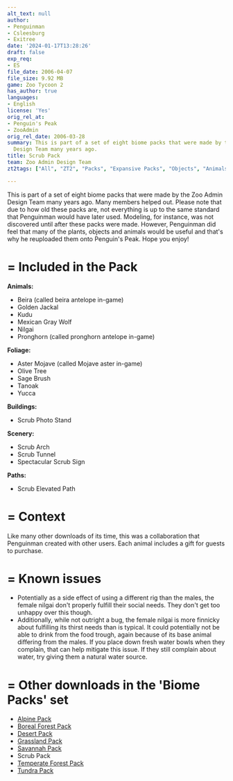 ```yaml
---
alt_text: null
author:
- Penguinman
- Csleesburg
- Exitree
date: '2024-01-17T13:28:26'
draft: false
exp_req:
- ES
file_date: 2006-04-07
file_size: 9.92 MB
game: Zoo Tycoon 2
has_author: true
languages:
- English
license: 'Yes'
orig_rel_at:
- Penguin's Peak
- ZooAdmin
orig_rel_date: 2006-03-28
summary: This is part of a set of eight biome packs that were made by the Zoo Admin
  Design Team many years ago.
title: Scrub Pack
team: Zoo Admin Design Team
zt2tags: ["All", "ZT2", "Packs", "Expansive Packs", "Objects", "Animals", "Foliage", "Canids", "North American", "African", "Asian", "European", "Ungulates", "Tour Objects", "Buildings", "Arches", "Elevated Paths", "Mammals"]

---
```

This is part of a set of eight biome packs that were made by the Zoo Admin Design Team many years ago. Many members helped out. Please note that due to how old these packs are, not everything is up to the same standard that Penguinman would have later used. Modeling, for instance, was not discovered until after these packs were made. However, Penguinman did feel that many of the plants, objects and animals would be useful and that's why he reuploaded them onto Penguin's Peak. Hope you enjoy!

=
Included in the Pack
=

**Animals:**
- Beira (called beira antelope in-game)
- Golden Jackal
- Kudu
- Mexican Gray Wolf
- Nilgai
- Pronghorn (called pronghorn antelope in-game)

**Foliage:**
- Aster Mojave (called Mojave aster in-game)
- Olive Tree
- Sage Brush
- Tanoak
- Yucca

**Buildings:**
- Scrub Photo Stand

**Scenery:**
- Scrub Arch
- Scrub Tunnel
- Spectacular Scrub Sign

**Paths:**
- Scrub Elevated Path

=
Context
=

Like many other downloads of its time, this was a collaboration that Penguinman created with other users. Each animal includes a gift for guests to purchase.

=
Known issues
=

- Potentially as a side effect of using a different rig than the males, the female nilgai don't properly fulfill their social needs. They don't get too unhappy over this though.
- Additionally, while not outright a bug, the female nilgai is more finnicky about fulfilling its thirst needs than is typical. It could potentially not be able to drink from the food trough, again because of its base animal differing from the males. If you place down fresh water bowls when they complain, that can help mitigate this issue. If they still complain about water, try giving them a natural water source.

=
Other downloads in the 'Biome Packs' set
=

- [Alpine Pack](<https://www.zooberry.org/mods/zt2/expansive-packs/alpine-pack/>)
- [Boreal Forest Pack](<https://www.zooberry.org/mods/zt2/expansive-packs/boreal-forest-pack/>)
- [Desert Pack](<https://www.zooberry.org/mods/zt2/expansive-packs/desert-pack/>)
- [Grassland Pack](<https://www.zooberry.org/mods/zt2/expansive-packs/grassland-pack/>)
- [Savannah Pack](<https://www.zooberry.org/mods/zt2/expansive-packs/savannah-pack/>)
- Scrub Pack
- [Temperate Forest Pack](<https://www.zooberry.org/mods/zt2/expansive-packs/temperate-forest-pack/>)
- [Tundra Pack](<https://www.zooberry.org/mods/zt2/expansive-packs/tundra-pack/>)